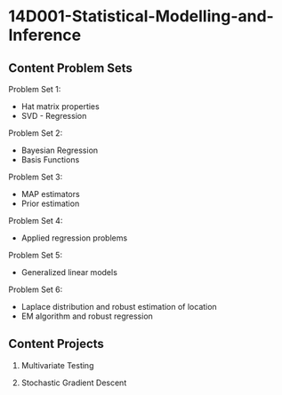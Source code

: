 # 14D001-Statistical-Modelling-and-Inference

## Content Problem Sets 

Problem Set 1:

- Hat matrix properties
- SVD - Regression 

Problem Set 2:

- Bayesian Regression 
- Basis Functions 

Problem Set 3:

- MAP estimators
- Prior estimation  

Problem Set 4:

- Applied regression problems

Problem Set 5:

- Generalized linear models

Problem Set 6:

- Laplace distribution and robust estimation of location
- EM algorithm and robust regression

## Content Projects 

1) Multivariate Testing 

2) Stochastic Gradient Descent 